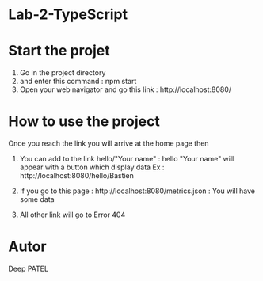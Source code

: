 # Lab-2-TypeScript

# Start the projet 

1) Go in the project directory 
2) and enter this command : npm start
3) Open your web navigator and go this link : http://localhost:8080/

# How to use the project 

Once you reach the link you will arrive at the home page then 

1) You can add to the link hello/"Your name" : hello "Your name" will appear with a button which display data 
Ex : http://localhost:8080/hello/Bastien

2) If you go to this page : http://localhost:8080/metrics.json : You will have some data 

3) All other link will go to Error 404 

# Autor 

Deep PATEL 